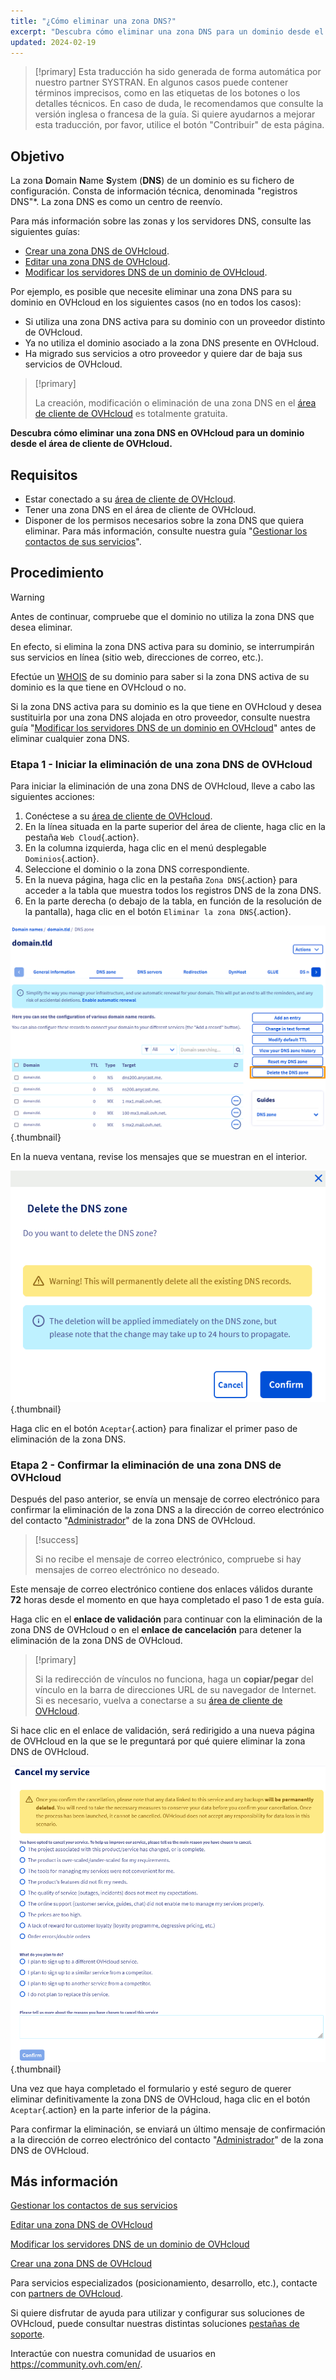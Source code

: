 ```yaml
---
title: "¿Cómo eliminar una zona DNS?"
excerpt: "Descubra cómo eliminar una zona DNS para un dominio desde el área de cliente de OVHcloud"
updated: 2024-02-19
---
```


> [!primary]
> Esta traducción ha sido generada de forma automática por nuestro partner SYSTRAN. En algunos casos puede contener términos imprecisos, como en las etiquetas de los botones o los detalles técnicos. En caso de duda, le recomendamos que consulte la versión inglesa o francesa de la guía. Si quiere ayudarnos a mejorar esta traducción, por favor, utilice el botón "Contribuir" de esta página.
>

## Objetivo

La zona **D**omain **N**ame **S**ystem (**DNS**) de un dominio es su fichero de configuración. Consta de información técnica, denominada "registros DNS"*. La zona DNS es como un centro de reenvío.

Para más información sobre las zonas y los servidores DNS, consulte las siguientes guías: 

- [Crear una zona DNS de OVHcloud](/pages/web_cloud/domains/dns_zone_create).
- [Editar una zona DNS de OVHcloud](/pages/web_cloud/domains/dns_zone_edit).
- [Modificar los servidores DNS de un dominio de OVHcloud](/pages/web_cloud/domains/dns_server_general_information).

Por ejemplo, es posible que necesite eliminar una zona DNS para su dominio en OVHcloud en los siguientes casos (no en todos los casos):

- Si utiliza una zona DNS activa para su dominio con un proveedor distinto de OVHcloud.
- Ya no utiliza el dominio asociado a la zona DNS presente en OVHcloud.
- Ha migrado sus servicios a otro proveedor y quiere dar de baja sus servicios de OVHcloud.

> [!primary]
>
> La creación, modificación o eliminación de una zona DNS en el [área de cliente de OVHcloud](/links/manager) es totalmente gratuita.
>

**Descubra cómo eliminar una zona DNS en OVHcloud para un dominio desde el área de cliente de OVHcloud.**

## Requisitos

- Estar conectado a su [área de cliente de OVHcloud](/links/manager).
- Tener una zona DNS en el área de cliente de OVHcloud.
- Disponer de los permisos necesarios sobre la zona DNS que quiera eliminar. Para más información, consulte nuestra guía "[Gestionar los contactos de sus servicios](/pages/account_and_service_management/account_information/managing_contacts)".

## Procedimiento

> [!warning]
>
> Antes de continuar, compruebe que el dominio no utiliza la zona DNS que desea eliminar.
>
> En efecto, si elimina la zona DNS activa para su dominio, se interrumpirán sus servicios en línea (sitio web, direcciones de correo, etc.).
>
> Efectúe un [WHOIS](/links/web/domains-whois) de su dominio para saber si la zona DNS activa de su dominio es la que tiene en OVHcloud o no.
>
> Si la zona DNS activa para su dominio es la que tiene en OVHcloud y desea sustituirla por una zona DNS alojada en otro proveedor, consulte nuestra guía "[Modificar los servidores DNS de un dominio en OVHcloud](/pages/web_cloud/domains/dns_server_general_information)" antes de eliminar cualquier zona DNS.
>

### Etapa 1 - Iniciar la eliminación de una zona DNS de OVHcloud

Para iniciar la eliminación de una zona DNS de OVHcloud, lleve a cabo las siguientes acciones: 

1. Conéctese a su [área de cliente de OVHcloud](/links/manager).
2. En la línea situada en la parte superior del área de cliente, haga clic en la pestaña `Web Cloud`{.action}.
3. En la columna izquierda, haga clic en el menú desplegable `Dominios`{.action}.
4. Seleccione el dominio o la zona DNS correspondiente.
5. En la nueva página, haga clic en la pestaña `Zona DNS`{.action} para acceder a la tabla que muestra todos los registros DNS de la zona DNS.
6. En la parte derecha (o debajo de la tabla, en función de la resolución de la pantalla), haga clic en el botón `Eliminar la zona DNS`{.action}.

![delete the DNS zone](images/delete-the-dns-zone.png){.thumbnail}

En la nueva ventana, revise los mensajes que se muestran en el interior.

![delete the DNS zone validation](images/delete-the-dns-zone-confirmation.png){.thumbnail}

Haga clic en el botón `Aceptar`{.action} para finalizar el primer paso de eliminación de la zona DNS.

### Etapa 2 - Confirmar la eliminación de una zona DNS de OVHcloud

Después del paso anterior, se envía un mensaje de correo electrónico para confirmar la eliminación de la zona DNS a la dirección de correo electrónico del contacto "[Administrador](/pages/account_and_service_management/account_information/managing_contacts)" de la zona DNS de OVHcloud.

> [!success]
>
> Si no recibe el mensaje de correo electrónico, compruebe si hay mensajes de correo electrónico no deseado.
>

Este mensaje de correo electrónico contiene dos enlaces válidos durante **72** horas desde el momento en que haya completado el paso 1 de esta guía.

Haga clic en el **enlace de validación** para continuar con la eliminación de la zona DNS de OVHcloud o en el **enlace de cancelación** para detener la eliminación de la zona DNS de OVHcloud.

> [!primary]
>
> Si la redirección de vínculos no funciona, haga un **copiar/pegar** del vínculo en la barra de direcciones URL de su navegador de Internet. Si es necesario, vuelva a conectarse a su [área de cliente de OVHcloud](/links/manager).
>

Si hace clic en el enlace de validación, será redirigido a una nueva página de OVHcloud en la que se le preguntará por qué quiere eliminar la zona DNS de OVHcloud.

![cancel the service](images/cancel-my-service.png){.thumbnail}

Una vez que haya completado el formulario y esté seguro de querer eliminar definitivamente la zona DNS de OVHcloud, haga clic en el botón `Aceptar`{.action} en la parte inferior de la página.

Para confirmar la eliminación, se enviará un último mensaje de confirmación a la dirección de correo electrónico del contacto "[Administrador](/pages/account_and_service_management/account_information/managing_contacts)" de la zona DNS de OVHcloud.

## Más información

[Gestionar los contactos de sus servicios](/pages/account_and_service_management/account_information/managing_contacts)

[Editar una zona DNS de OVHcloud](/pages/web_cloud/domains/dns_zone_edit)

[Modificar los servidores DNS de un dominio de OVHcloud](/pages/web_cloud/domains/dns_server_general_information)

[Crear una zona DNS de OVHcloud](/pages/web_cloud/domains/dns_zone_create)

Para servicios especializados (posicionamiento, desarrollo, etc.), contacte con [partners de OVHcloud](/links/partner).

Si quiere disfrutar de ayuda para utilizar y configurar sus soluciones de OVHcloud, puede consultar nuestras distintas soluciones [pestañas de soporte](/links/support).

Interactúe con nuestra comunidad de usuarios en <https://community.ovh.com/en/>.